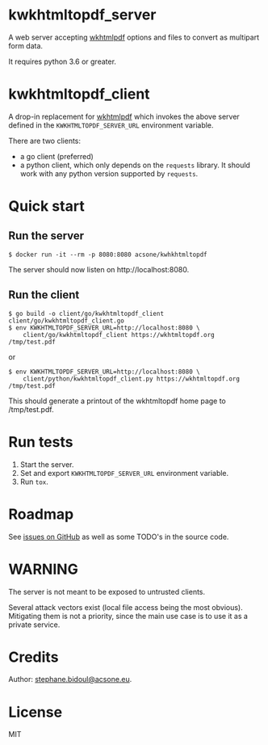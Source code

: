 # kwkhtmltopdf_server

A web server accepting [wkhtmlpdf](https://wkhtmltopdf.org) options and files
to convert as multipart form data.

It requires python 3.6 or greater.

# kwkhtmltopdf_client

A drop-in replacement for [wkhtmlpdf](https://wkhtmltopdf.org) which invokes
the above server defined in the `KWKHTMLTOPDF_SERVER_URL` environment variable.

There are two clients:

* a go client (preferred)
* a python client, which only depends on the `requests` library.
  It should work with any python version supported by `requests`.

# Quick start

## Run the server

```
$ docker run -it --rm -p 8080:8080 acsone/kwhkhtmltopdf
```

The server should now listen on http://localhost:8080.

## Run the client

```
$ go build -o client/go/kwkhtmltopdf_client client/go/kwkhtmltopdf_client.go
$ env KWKHTMLTOPDF_SERVER_URL=http://localhost:8080 \
    client/go/kwkhtmltopdf_client https://wkhtmltopdf.org /tmp/test.pdf
```

or

```
$ env KWKHTMLTOPDF_SERVER_URL=http://localhost:8080 \
    client/python/kwkhtmltopdf_client.py https://wkhtmltopdf.org /tmp/test.pdf
```

This should generate a printout of the wkhtmltopdf home page to /tmp/test.pdf.

# Run tests

1. Start the server.
2. Set and export `KWKHTMLTOPDF_SERVER_URL` environment variable.
3. Run `tox`.

# Roadmap

See [issues on GitHub](<https://github.com/acsone/kwkhtmltopdf/issues>)
as well as some TODO's in the source code.

# WARNING

The server is not meant to be exposed to untrusted clients.

Several attack vectors exist (local file access being the most obvious).
Mitigating them is not a priority, since the main use case is
to use it as a private service.

# Credits

Author: stephane.bidoul@acsone.eu.

# License

MIT
